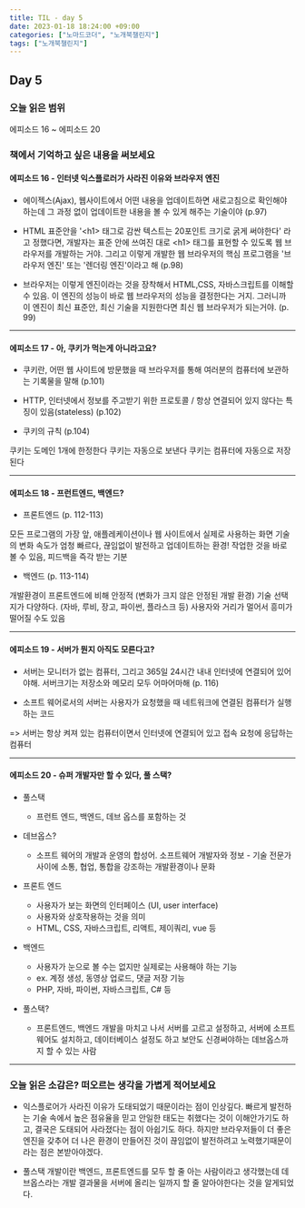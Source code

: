 ```yaml
---
title: TIL - day 5
date: 2023-01-18 18:24:00 +09:00
categories: ["노마드코더", "노개북챌린지"]
tags: ["노개북챌린지"]
---
```


## Day 5

### 오늘 읽은 범위

에피소드 16 ~ 에피소드 20

### 책에서 기억하고 싶은 내용을 써보세요

#### 에피소드 16 - 인터넷 익스플로러가 사라진 이유와 브라우저 엔진

- 에이젝스(Ajax), 웹사이트에서 어떤 내용을 업데이트하면 새로고침으로 확인해야 하는데 그 과정 없이 업데이트한 내용을 볼 수 있게 해주는 기술이야 (p.97)

- HTML 표준안을 '\<h1> 태그로 감싼 텍스트는 20포인트 크기로 굵게 써야한다' 라고 정했다면, 개발자는 표준 안에 쓰여진 대로 \<h1> 태그를 표현할 수 있도록 웹 브라우저를 개발하는 거야. 그리고 이렇게 개발한 웹 브라우저의 핵심 프로그램을 '브라우저 엔진' 또는 '렌더링 엔진'이라고 해 (p.98)

- 브라우저는 이렇게 엔진이라는 것을 장착해서 HTML,CSS, 자바스크립트를 이해할 수 있음. 이 엔진의 성능이 바로 웹 브라우저의 성능을 결정한다는 거지. 그러니까 이 엔진이 최신 표준안, 최신 기술을 지원한다면 최신 웹 브라우저가 되는거야. (p. 99)

---

#### 에피소드 17 - 아, 쿠키가 먹는게 아니라고요?

- 쿠키란, 어떤 웹 사이트에 방문했을 때 브라우저를 통해 여러분의 컴퓨터에 보관하는 기록물을 말해 (p.101)

- HTTP, 인터넷에서 정보를 주고받기 위한 프로토콜 / 항상 연결되어 있지 않다는 특징이 있음(stateless) (p.102)

- 쿠키의 규칙 (p.104)

쿠키는 도메인 1개에 한정한다
쿠키는 자동으로 보낸다
쿠키는 컴퓨터에 자동으로 저장된다

---

#### 에피소드 18 - 프런트엔드, 백엔드?

- 프론트엔드 (p. 112-113)

모든 프로그램의 가장 앞, 애플레케이션이나 웹 사이트에서 실제로 사용하는 화면
기술의 변화 속도가 엄청 빠르다, 끊임없이 발전하고 업데이트하는 환경!
작업한 것을 바로 볼 수 있음, 피드백을 즉각 받는 기분

- 백엔드 (p. 113-114)

개발환경이 프론트엔드에 비해 안정적 (변화가 크지 않은 안정된 개발 환경)
기술 선택지가 다양하다. (자바, 루비, 장고, 파이썬, 플라스크 등)
사용자와 거리가 멀어서 흥미가 떨어질 수도 있음

---

#### 에피소드 19 - 서버가 뭔지 아직도 모른다고?

- 서버는 모니터가 없는 컴퓨터, 그리고 365일 24시간 내내 인터넷에 연결되어 있어야해. 서버크기는 저장소와 메모리 모두 어마어마해 (p. 116)

- 소프트 웨어로서의 서버는 사용자가 요청했을 때 네트워크에 연결된 컴퓨터가 실행하는 코드

=> 서버는 항상 켜져 있는 컴퓨터이면서 인터넷에 연결되어 있고 접속 요청에 응답하는 컴퓨터

---

#### 에피소드 20 - 슈퍼 개발자만 할 수 있다, 풀 스택?

- 풀스택

  - 프런트 엔드, 백엔드, 데브 옵스를 포함하는 것

- 데브옵스?

  - 소프트 웨어의 개발과 운영의 합성어. 소프트웨어 개발자와 정보 - 기술 전문가 사이에 소통, 협업, 통합을 강조하는 개발환경이나 문화

- 프론트 엔드

  - 사용자가 보는 화면의 인터페이스 (UI, user interface)
  - 사용자와 상호작용하는 것을 의미
  - HTML, CSS, 자바스크립트, 리액트, 제이쿼리, vue 등

- 백엔드

  - 사용자가 눈으로 볼 수는 없지만 실제로는 사용해야 하는 기능
  - ex. 계정 생성, 동영상 업로드, 댓글 저장 기능
  - PHP, 자바, 파이썬, 자바스크립트, C# 등

- 풀스택?

  - 프론트엔드, 백엔드 개발을 마치고 나서 서버를 고르고 설정하고, 서버에 소프트웨어도 설치하고, 데이터베이스 설정도 하고 보안도 신경써야하는 데브옵스까지 할 수 있는 사람

---

### 오늘 읽은 소감은? 떠오르는 생각을 가볍게 적어보세요

- 익스플로어가 사라진 이유가 도태되었기 때문이라는 점이 인상깊다. 빠르게 발전하는 기술 속에서 높은 점유율을 믿고 안일한 태도는 취했다는 것이 이해안가기도 하고, 결국은 도태되어 사라졌다는 점이 아쉽기도 하다. 하지만 브라우저들이 더 좋은 엔진을 갖추어 더 나은 환경이 만들어진 것이 끊임없이 발전하려고 노력했기때문이라는 점은 본받아야겠다.

- 풀스택 개발이란 백엔드, 프론트엔드를 모두 할 줄 아는 사람이라고 생각했는데 데브옵스라는 개발 결과물을 서버에 올리는 일까지 할 줄 알아야한다는 것을 알게되었다.
